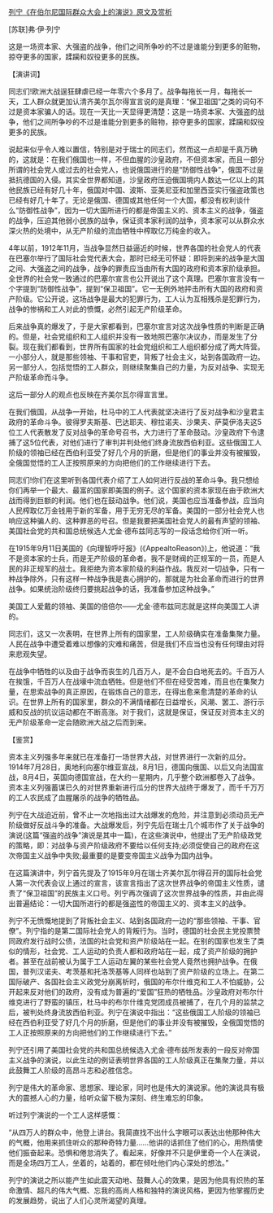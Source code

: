 [列宁《在伯尔尼国际群众大会上的演说》原文及赏析](https://www.vrrw.net/wx/14537.html)

[苏联]弗·伊·列宁

这是一场资本家、大强盗的战争，他们之间所争吵的不过是谁能分到更多的赃物，掠夺更多的国家，蹂躏和奴役更多的民族。

【演讲词】

同志们!欧洲大战逞狂肆虐已经一年零六个多月了。战争每拖长一月，每拖长一天，工人群众就更加认清齐美尔瓦尔得宣言说的是真理：“保卫祖国”之类的词句不过是资本家骗人的话。现在一天比一天显得更清楚：这是一场资本家、大强盗的战争，他们之间所争吵的不过是谁能分到更多的赃物，掠夺更多的国家，蹂躏和奴役更多的民族。

说起来似乎令人难以置信，特别是对于瑞士的同志们，然而这一点却是千真万确的，这就是：在我们俄国也一样，不但血腥的沙皇政府，不但资本家，而且一部分所谓的社会党人或过去的社会党人，也说俄国进行的是“防御性战争”，俄国不过是抵抗德国的入侵。其实全世界都知道，沙皇政府压迫俄国境内人数达一亿以上的其他民族已经有好几十年，俄国对中国、波斯、亚美尼亚和加里西亚实行强盗政策也已经有好几十年了。无论是俄国、德国或其他任何一个大国，都没有权利谈什么“防御性战争”，因为一切大国所进行的都是帝国主义的、资本主义的战争，强盗的战争，压迫其他弱小民族的战争，保证资本家利润的战争，资本家可以从群众水深火热的处境中，从无产阶级的流血牺牲中榨取亿万纯金的收入。

4年以前，1912年11月，当战争显然日益逼近的时候，世界各国的社会党人的代表在巴塞尔举行了国际社会党代表大会，那时已经无可怀疑：即将到来的战争是大国之间、大强盗之间的战争，战争的罪责应当由所有大国的政府和资本家阶级承担。全世界的社会党一致通过的巴塞尔宣言也公开说出了这个真理。巴塞尔宣言没有一个字提到“防御性战争”，提到“保卫祖国”。它一无例外地抨击所有大国的政府和资产阶级。它公开说，这场战争是最大的犯罪行为，工人认为互相残杀是犯罪行为，战争的惨祸和工人对此的愤慨，必然引起无产阶级革命。

后来战争真的爆发了，于是大家都看到，巴塞尔宣言对这次战争性质的判断是正确的。但是，社会党组织和工人组织并没有一致地照巴塞尔决议办，而是发生了分裂。现在我们都看到，世界所有国家的社会党组织和工人组织都分成了两大阵营。一小部分人，就是那些领袖、干事和官吏，背叛了社会主义，站到各国政府一边。另一部分人，包括觉悟的工人群众，则继续聚集自己的力量，为反对战争、实现无产阶级革命而斗争。

这后一部分人的观点也反映在齐美尔瓦尔得宣言里。



在我们俄国，从战争一开始，杜马中的工人代表就坚决进行了反对战争和沙皇君主政府的革命斗争。彼得罗夫斯基、巴达耶夫、穆拉诺夫、沙果夫、萨莫伊洛夫这5位工人代表散发了反对战争的革命号召书，大力进行了革命鼓动。沙皇政府下令逮捕了这5位代表，对他们进行了审判并判处他们终身流放西伯利亚。这些俄国工人阶级的领袖已经在西伯利亚受了好几个月的折磨，但是他们的事业并没有被摧毁，全俄国觉悟的工人正按照原来的方向把他们的工作继续进行下去。

同志们!你们在这里听到各国代表介绍了工人如何进行反战的革命斗争。我只想给你们再举一个最大、最富的国家即美国的例子。这个国家的资本家现在由于欧洲大战而得到巨额的利润。他们也在鼓动战争。他们说，美国也应当准备参战，应当向人民榨取亿万金钱用于新的军备，用于无穷无尽的军备。美国的一部分社会党人也响应这种骗人的、这种罪恶的号召。但是我要把美国社会党人的最有声望的领袖、美国社会党的共和国总统候选人尤金·德布兹同志写的一段话念给你们听一听。

在1915年9月11日美国的《向理智呼吁报》(《AppealtoReason》)上，他说道：“我不是资本家的士兵，而是无产阶级的革命者。我不是财阀的正规军的一员，而是人民的非正规军的战士。我拒绝为资本家阶级的利益作战。我反对一切战争，只有一种战争除外，只有这样一种战争我是衷心拥护的，那就是为社会革命而进行的世界战争。如果统治阶级终归要挑起战争的话，我准备参加这种战争。”

美国工人爱戴的领袖、美国的倍倍尔——尤金·德布兹同志就是这样向美国工人讲的。

同志们，这又一次表明，在世界上所有的国家里，工人阶级确实在准备集聚力量。人民在战争中遭受着难以想像的灾难和痛苦，但是我们不应当也没有任何理由对将来悲观失望。

在战争中牺牲的以及由于战争而丧生的几百万人，是不会白白地死去的。千百万人在挨饿，千百万人在战壕中流血牺牲。但是他们不但在经受苦难，而且也在集聚力量，在思索战争的真正原因，在锻炼自己的意志，在得出愈来愈清楚的革命的认识。在世界上所有的国家里，群众的不满情绪都在日益增长，风潮、罢工、游行示威和反战的抗议运动都在不断高涨。对于我们，这就是保证，保证反对资本主义的无产阶级革命一定会随欧洲大战之后而到来。

【鉴赏】

资本主义列强多年来就已在准备打一场世界大战，对世界进行一次新的瓜分。1914年7月28日，奥地利向塞尔维亚宣战，8月1日，德国向俄国、以后又向法国宣战，8月4日，英国向德国宣战，在大约一星期内，几乎整个欧洲都卷入了战争。资本主义列强蓄谋已久的对世界重新进行瓜分的世界大战终于爆发了，而千千万万的工人农民成了血腥屠杀的战争的牺牲品。

列宁在大战迫近前，曾不止一次地指出过大战爆发的危险，并注意到必须动员无产阶级做好反战斗争的准备。大战爆发后，列宁先后在瑞士几个城市作了关于战争的演说(这篇“强盗的战争”演说是其中一篇)，在这些演说中，他提出了无产阶级政党的策略，即：对战争与资产阶级政府不要给以任何支持;必须促使自己的政府在这次帝国主义战争中失败;最重要的是要变帝国主义战争为国内战争。

在这篇演讲中，列宁首先提及了1915年9月在瑞士齐美尔瓦尔得召开的国际社会党人第一次代表会议上通过的宣言，该宣言指出了这次世界战争的帝国主义性质，谴责了“保卫祖国”的民族主义口号。列宁再次强调了这次世界战争的性质，并由此得出普遍结论：一切大国所进行的都是强盗性的帝国主义的、资本主义的战争。

列宁不无愤慨地提到了背叛社会主义、站到各国政府一边的“那些领袖、干事、官僚”。列宁指的是第二国际社会党人的背叛行为。当时，德国的社会民主党投票赞同政府发行战时公债，法国的社会党和资产阶级站在一起。在别的国家也发生了类似的情形，社会党、工人运动的负责人都和政府站在一起，成了资产阶级的拥护者。甚至在战前被认为属于工人运动左翼的某些社会党人竟然也拥护战争。在俄国，普列汉诺夫、考茨基和托洛茨基等人同样也站到了资产阶级的立场上。在第二国际破产、各国社会主义政党分崩离析时，俄国的布尔什维克和工人不怕威胁，公开起来反对他们的政府，没有成为普遍的“爱国”狂热的牺牲品。沙皇政府对布尔什维克进行了野蛮的镇压，杜马中的布尔什维克党团成员被捕了，在几个月的监禁之后，被判处终身流放西伯利亚。列宁在演说中指出：“这些俄国工人阶级的领袖已经在西伯利亚受了好几个月的折磨，但是他们的事业并没有被摧毁，全俄国觉悟的工人正按照原来的方向把他们的工作继续进行下去。”

列宁还引用了美国社会党的共和国总统候选入尤金·德布兹所发表的一段反对帝国主义战争的演说，以此生动的例证表明世界各国的工人阶级真正在集聚力量，并以此鼓舞工人阶级的高昂斗志和必胜信念。

列宁是伟大的革命家、思想家、理论家，同时也是伟大的演说家。他的演说具有极大的震撼人心的力量，给听众留下极为深刻、终生难忘的印象。

听过列宁演说的一个工人这样感慨：

“从四万人的群众中，他登上讲台。我简直找不出什么字眼可以表达出他那种伟大的气概，他用来抓住听众的那种奇特力量……他讲的话抓住了他们的心，用热情使他们振奋起来。恐惧和倦怠消失了。看起来，好像并不只是伊里奇一个人在演说，而是全场四万工人，坐着的，站着的，都在倾吐他们内心深处的想法。”

列宁的演说之所以能产生如此震天动地、鼓舞人心的效果，是因为他具有炽热的革命激情、超凡的伟大气概、忘我的高尚人格和独特的演说风格，更因为他掌握历史的发展趋势，说出了人们心灵所渴望的真理。

